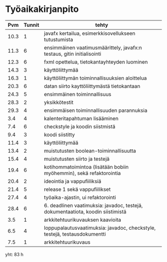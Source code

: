 # Työaikakirjanpito


Pvm | Tunnit | tehty
------------ | ------------- | -----------------------------------------------
10.3 | 1 | javafx kertailua, esimerkkisovellukseen tutustumista 
11.3 | 6 | ensimmäinen vaatimusmäärittely, javafx:n testaus, gitin initialisointi 
12.3 | 6 | fxml opettelua, tietokantayhteyden luominen 
14.3 | 3 | käyttöliittymää 
16.3 | 1 | käyttöliittymän toiminnallisuuksien aloittelua 
20.3 | 6 | datan siirto kayttöliittymästä tietokantaan 
24.3 | 5 | ensimmäinen toiminnallisuus 
28.3 | 2 | yksikkötestit
29.3 | 4 | ensimmäisen toiminnallisuuden parannuksia
3.4 | 4 | kalenteritapahtuman lisääminen
7.4 | 6 | checkstyle ja koodin siistmistä
9.4 | 3 | koodi siistitty
11.4 | 3 | käyttöliittymää
13.4 | 2 | muistutusten boolean-toiminnallisuutta
15.4 | 4 | muistutusten siirto ja testejä
19.4 | 6 | kotihommatoimintoa (lisätään bobiin myöhemmin), sekä refaktorointia
20.4 | 2 | ideointia ja vappufiiliksiä
21.4 | 5 | release 1 sekä vappufiilikset
27.4 | 4 | työaika-ajastin, ui refaktorointi
28.4 | 6 | 6. deadlinen vaatimuksia: javadoc, testejä, dokumentaatiota, koodin siistimistä
3.5 | 1 | arkkitehtuurikuvauksen kaavioita
6.5 | 4 | loppupalautusvaatimuksia: javadoc, checkstyle, testejä, testausdokumentti
7.5 | 1 | arkkitehtuurikuvaus

yht: 83 h
